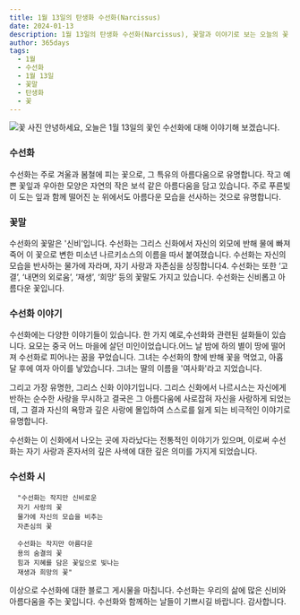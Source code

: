 ```yaml
---
title: 1월 13일의 탄생화 수선화(Narcissus)
date: 2024-01-13
description: 1월 13일의 탄생화 수선화(Narcissus), 꽃말과 이야기로 보는 오늘의 꽃
author: 365days
tags:
  - 1월
  - 수선화
  - 1월 13일
  - 꽃말
  - 탄생화
  - 꽃
---
```

![꽃 사진](https://cdn.pixabay.com/photo/2021/04/06/19/20/daffodils-6157253_640.jpg#center)
안녕하세요, 오늘은 1월 13일의 꽃인 수선화에 대해 이야기해 보겠습니다.

### 수선화
수선화는 주로 겨울과 봄철에 피는 꽃으로, 그 특유의 아름다움으로 유명합니다. 작고 예쁜 꽃잎과 우아한 모양은 자연의 작은 보석 같은 아름다움을 담고 있습니다. 주로 푸른빛이 도는 잎과 함께 떨어진 눈 위에서도 아름다운 모습을 선사하는 것으로 유명합니다.

### 꽃말
수선화의 꽃말은 '신비’입니다. 수선화는 그리스 신화에서 자신의 외모에 반해 물에 빠져 죽어 이 꽃으로 변한 미소년 나르키소스의 이름을 따서 붙여졌습니다. 수선화는 자신의 모습을 반사하는 물가에 자라며, 자기 사랑과 자존심을 상징합니다4. 수선화는 또한 ‘고결’, ‘내면의 외로움’, ‘재생’, ‘희망’ 등의 꽃말도 가지고 있습니다. 수선화는 신비롭고 아름다운 꽃입니다.

### 수선화 이야기
수선화에는 다양한 이야기들이 있습니다. 한 가지 예로,수선화와 관련된 설화들이 있습니다. 요모는 중국 어느 마을에 살던 미인이었습니다.어느 날 밤에 하의 별이 땅에 떨어져 수선화로 피어나는 꿈을 꾸었습니다. 그녀는 수선화의 향에 반해 꽃을 먹었고, 아홉 달 후에 여자 아이를 낳았습니다. 그녀는 딸의 이름을 '여사화'라고 지었습니다.

그리고 가장 유명한, 그리스 신화 이야기입니다. 그리스 신화에서 나르시스는 자신에게 반하는 순수한 사랑을 무시하고 결국은 그 아름다움에 사로잡혀 자신을 사랑하게 되었는데, 그 결과 자신의 욕망과 깊은 사랑에 몰입하여 스스로를 잃게 되는 비극적인 이야기로 유명합니다.

수선화는 이 신화에서 나오는 곳에 자라났다는 전통적인 이야기가 있으며, 이로써 수선화는 자기 사랑과 혼자서의 깊은 사색에 대한 깊은 의미를 가지게 되었습니다.


### 수선화 시

      "수선화는 작지만 신비로운
      자기 사랑의 꽃
      물가에 자신의 모습을 비추는
      자존심의 꽃

      수선화는 작지만 아름다운
      용의 숨결의 꽃
      힘과 지혜를 담은 꽃잎으로 빛나는
      재생과 희망의 꽃"

      
이상으로 수선화에 대한 블로그 게시물을 마칩니다. 수선화는 우리의 삶에 많은 신비와 아름다움을 주는 꽃입니다. 수선화와 함께하는 날들이 기쁘시길 바랍니다. 감사합니다.
